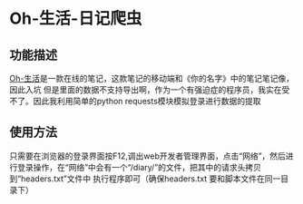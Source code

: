 # Oh-生活-日记爬虫

## 功能描述
[Oh-生活](https://ohshenghuo.com/)是一款在线的笔记，这款笔记的移动端和《你的名字》中的笔记笔记像，因此入坑
但是里面的数据不支持导出啊，作为一个有强迫症的程序员，我实在受不了。因此我利用简单的python requests模块模拟登录进行数据的提取

## 使用方法
只需要在浏览器的登录界面按F12,调出web开发者管理界面，点击“网络”，然后进行登录操作，在“网络”中会有一个“/diary/”的文件，把其中的请求头拷贝到“headers.txt”文件中
执行程序即可（确保headers.txt 要和脚本文件在同一目录下）